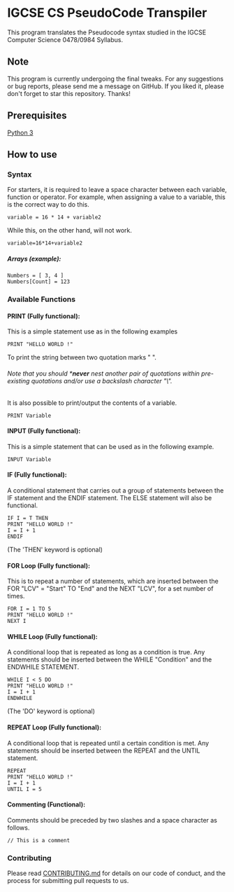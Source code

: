 # IGCSE CS PseudoCode Transpiler
This program translates the Pseudocode syntax studied in the IGCSE Computer Science 0478/0984 Syllabus.


## Note
This program is currently undergoing the final tweaks. For any suggestions or bug reports, please send me a message on GitHub. If you liked it, please don't forget to star this repository. Thanks!

## Prerequisites
[Python 3](https://www.python.org/downloads/)


## How to use
### Syntax
For starters, it is required to leave a space character between each variable, function or operator.
For example, when assigning a value to a variable, this is the correct way to do this.
  ```
  variable = 16 * 14 + variable2
  ```
While this, on the other hand, will not work.
  ```
  variable=16*14+variable2
  ```
##### Arrays (example):
  ```
  Numbers = [ 3, 4 ]
  Numbers[Count] = 123
  ```

### Available Functions

#### PRINT (Fully functional):
This is a simple statement use as in the following examples
  ```
  PRINT "HELLO WORLD !"
  ```
To print the string between two quotation marks " ".
###### Note that you should ***never** nest another pair of quotations within pre-existing quotations and/or use a backslash character "\\".
It is also possible to print/output the contents of a variable.
  ```
  PRINT Variable
  ```


#### INPUT (Fully functional):
This is a simple statement that can be used as in the following example.
  ```
  INPUT Variable
  ```


#### IF (Fully functional):
A conditional statement that carries out a group of statements between the IF statement and the ENDIF statement. The ELSE statement will also be functional.
  ```
  IF I = T THEN
  PRINT "HELLO WORLD !"
  I = I + 1
  ENDIF
  ```
(The 'THEN' keyword is optional)

#### FOR Loop (Fully functional):
This is to repeat a number of statements, which are inserted between the FOR "LCV" = "Start" TO "End" and the NEXT "LCV", for a set number of times.
  ```
  FOR I = 1 TO 5
  PRINT "HELLO WORLD !"
  NEXT I
  ```


#### WHILE Loop (Fully functional):
A conditional loop that is repeated as long as a condition is true. Any statements should be inserted between the WHILE "Condition" and the ENDWHILE STATEMENT.
  ```
  WHILE I < 5 DO
  PRINT "HELLO WORLD !"
  I = I + 1
  ENDWHILE
  ```
(The 'DO' keyword is optional)

#### REPEAT Loop (Fully functional):
A conditional loop that is repeated until a certain condition is met. Any statements should be inserted between the REPEAT and the UNTIL statement.
  ```
  REPEAT
  PRINT "HELLO WORLD !"
  I = I + 1
  UNTIL I = 5
  ```


#### Commenting (Functional):
Comments should be preceded by two slashes and a space character as follows.
  ```
  // This is a comment
  ```


### Contributing
Please read [CONTRIBUTING.md](https://github.com/Sherlemious/IGCSE-CS-PC-Transpiler/blob/master/CONTRIBUTING.md) for details on our code of conduct, and the process for submitting pull requests to us.
